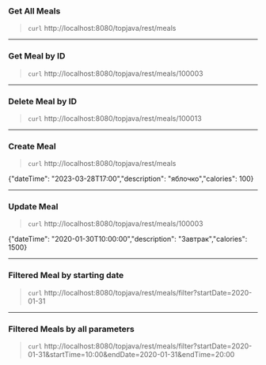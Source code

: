 ### Get All Meals
> `curl` http://localhost:8080/topjava/rest/meals 

-----
### Get Meal by ID
> `curl` http://localhost:8080/topjava/rest/meals/100003

-----
### Delete Meal by ID
> `curl` http://localhost:8080/topjava/rest/meals/100013

-----
### Create Meal
> `curl` http://localhost:8080/topjava/rest/meals 

{"dateTime": "2023-03-28T17:00","description": "яблочко","calories": 100}

-----
### Update Meal
> `curl` http://localhost:8080/topjava/rest/meals/100003

{"dateTime": "2020-01-30T10:00:00","description": "Завтрак","calories": 1500}

-----
### Filtered Meal by starting date
> `curl` http://localhost:8080/topjava/rest/meals/filter?startDate=2020-01-31

-----
### Filtered Meals by all parameters
> `curl` http://localhost:8080/topjava/rest/meals/filter?startDate=2020-01-31&startTime=10:00&endDate=2020-01-31&endTime=20:00